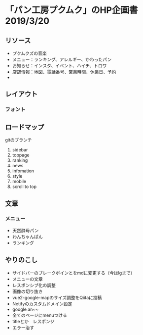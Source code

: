 # 「パン工房プクムク」のHP企画書 2019/3/20

## リソース

- プクムクズの音楽
- メニュー：ランキング、アレルギー、かわったパン
- お知らせ：インスタ、イベント、ハイチ、トロワ
- 店舗情報：地図、電話番号、営業時間、休業日、予約
- 

## レイアウト

### フォント

## ロードマップ

gitのブランチ  

1. sidebar
2. toppage
3. ranking
4. news
5. infomation
6. style
7. mobile
8. scroll to top


## 文章

### メニュー

- 天然酵母パン
- わんちゃんぱん
- ランキング

## やりのこし

- サイドバーのブレークポインとをmdに変更する（今はlgまで）
- メニューの文章
- レスポンシブ化の調整
- 画像の切り抜き
- vue2-google-mapのサイズ調整をQiitaに投稿
- Netifyのカスタムドメイン設定
- google an~~ 
- 全てのページにmenuつける
- titleとか　レスポンジ
- エラー治す